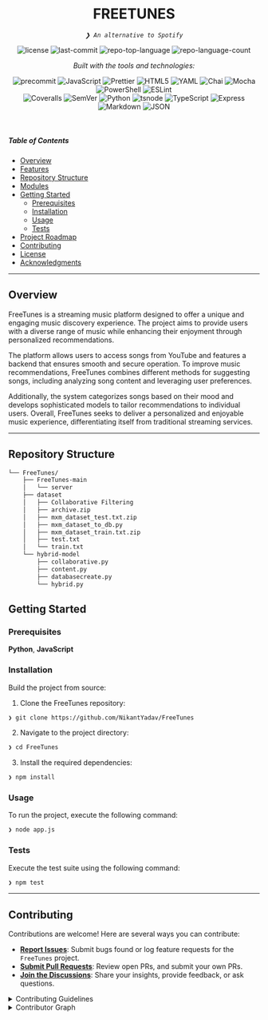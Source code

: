 <p align="center">
    <h1 align="center">FREETUNES</h1>
</p>
<p align="center">
    <em><code>❯ An alternative to Spotify</code></em>
</p>
<p align="center">
	<img src="https://img.shields.io/github/license/NikantYadav/FreeTunes?style=flat&logo=opensourceinitiative&logoColor=white&color=0080ff" alt="license">
	<img src="https://img.shields.io/github/last-commit/NikantYadav/FreeTunes?style=flat&logo=git&logoColor=white&color=0080ff" alt="last-commit">
	<img src="https://img.shields.io/github/languages/top/NikantYadav/FreeTunes?style=flat&color=0080ff" alt="repo-top-language">
	<img src="https://img.shields.io/github/languages/count/NikantYadav/FreeTunes?style=flat&color=0080ff" alt="repo-language-count">
</p>
<p align="center">
		<em>Built with the tools and technologies:</em>
</p>
<p align="center">
	<img src="https://img.shields.io/badge/precommit-FAB040.svg?style=flat&logo=pre-commit&logoColor=black" alt="precommit">
	<img src="https://img.shields.io/badge/JavaScript-F7DF1E.svg?style=flat&logo=JavaScript&logoColor=black" alt="JavaScript">
	<img src="https://img.shields.io/badge/Prettier-F7B93E.svg?style=flat&logo=Prettier&logoColor=black" alt="Prettier">
	<img src="https://img.shields.io/badge/HTML5-E34F26.svg?style=flat&logo=HTML5&logoColor=white" alt="HTML5">
	<img src="https://img.shields.io/badge/YAML-CB171E.svg?style=flat&logo=YAML&logoColor=white" alt="YAML">
	<img src="https://img.shields.io/badge/Chai-A30701.svg?style=flat&logo=Chai&logoColor=white" alt="Chai">
	<img src="https://img.shields.io/badge/Mocha-8D6748.svg?style=flat&logo=Mocha&logoColor=white" alt="Mocha">
	<img src="https://img.shields.io/badge/PowerShell-5391FE.svg?style=flat&logo=PowerShell&logoColor=white" alt="PowerShell">
	<img src="https://img.shields.io/badge/ESLint-4B32C3.svg?style=flat&logo=ESLint&logoColor=white" alt="ESLint">
	<br>
	<img src="https://img.shields.io/badge/Coveralls-3F5767.svg?style=flat&logo=Coveralls&logoColor=white" alt="Coveralls">
	<img src="https://img.shields.io/badge/SemVer-3F4551.svg?style=flat&logo=SemVer&logoColor=white" alt="SemVer">
	<img src="https://img.shields.io/badge/Python-3776AB.svg?style=flat&logo=Python&logoColor=white" alt="Python">
	<img src="https://img.shields.io/badge/tsnode-3178C6.svg?style=flat&logo=ts-node&logoColor=white" alt="tsnode">
	<img src="https://img.shields.io/badge/TypeScript-3178C6.svg?style=flat&logo=TypeScript&logoColor=white" alt="TypeScript">
	<img src="https://img.shields.io/badge/Express-000000.svg?style=flat&logo=Express&logoColor=white" alt="Express">
	<img src="https://img.shields.io/badge/Markdown-000000.svg?style=flat&logo=Markdown&logoColor=white" alt="Markdown">
	<img src="https://img.shields.io/badge/JSON-000000.svg?style=flat&logo=JSON&logoColor=white" alt="JSON">
</p>

<br>

#####  Table of Contents

- [ Overview](#-overview)
- [ Features](#-features)
- [ Repository Structure](#-repository-structure)
- [ Modules](#-modules)
- [ Getting Started](#-getting-started)
    - [ Prerequisites](#-prerequisites)
    - [ Installation](#-installation)
    - [ Usage](#-usage)
    - [ Tests](#-tests)
- [ Project Roadmap](#-project-roadmap)
- [ Contributing](#-contributing)
- [ License](#-license)
- [ Acknowledgments](#-acknowledgments)

---

##  Overview

FreeTunes is a streaming music platform designed to offer a unique and engaging music discovery experience. The project aims to provide users with a diverse range of music while enhancing their enjoyment through personalized recommendations.

The platform allows users to access songs from YouTube and features a backend that ensures smooth and secure operation. To improve music recommendations, FreeTunes combines different methods for suggesting songs, including analyzing song content and leveraging user preferences.

Additionally, the system categorizes songs based on their mood and develops sophisticated models to tailor recommendations to individual users. Overall, FreeTunes seeks to deliver a personalized and enjoyable music experience, differentiating itself from traditional streaming services.






---



##  Repository Structure

```sh
└── FreeTunes/
    ├── FreeTunes-main
    │   └── server
    ├── dataset
    │   ├── Collaborative Filtering
    │   ├── archive.zip
    │   ├── mxm_dataset_test.txt.zip
    │   ├── mxm_dataset_to_db.py
    │   ├── mxm_dataset_train.txt.zip
    │   ├── test.txt
    │   └── train.txt
    └── hybrid-model
        ├── collaborative.py
        ├── content.py
        ├── databasecreate.py
        └── hybrid.py
```

##  Getting Started

###  Prerequisites

**Python**, **JavaScript** 

###  Installation

Build the project from source:

1. Clone the FreeTunes repository:
```sh
❯ git clone https://github.com/NikantYadav/FreeTunes
```

2. Navigate to the project directory:
```sh
❯ cd FreeTunes
```

3. Install the required dependencies:
```sh
❯ npm install
```

###  Usage

To run the project, execute the following command:

```sh
❯ node app.js
```

###  Tests

Execute the test suite using the following command:

```sh
❯ npm test
```

---


##  Contributing

Contributions are welcome! Here are several ways you can contribute:

- **[Report Issues](https://github.com/NikantYadav/FreeTunes/issues)**: Submit bugs found or log feature requests for the `FreeTunes` project.
- **[Submit Pull Requests](https://github.com/NikantYadav/FreeTunes/blob/main/CONTRIBUTING.md)**: Review open PRs, and submit your own PRs.
- **[Join the Discussions](https://github.com/NikantYadav/FreeTunes/discussions)**: Share your insights, provide feedback, or ask questions.

<details closed>
<summary>Contributing Guidelines</summary>

1. **Fork the Repository**: Start by forking the project repository to your github account.
2. **Clone Locally**: Clone the forked repository to your local machine using a git client.
   ```sh
   git clone https://github.com/NikantYadav/FreeTunes
   ```
3. **Create a New Branch**: Always work on a new branch, giving it a descriptive name.
   ```sh
   git checkout -b new-feature-x
   ```
4. **Make Your Changes**: Develop and test your changes locally.
5. **Commit Your Changes**: Commit with a clear message describing your updates.
   ```sh
   git commit -m 'Implemented new feature x.'
   ```
6. **Push to github**: Push the changes to your forked repository.
   ```sh
   git push origin new-feature-x
   ```
7. **Submit a Pull Request**: Create a PR against the original project repository. Clearly describe the changes and their motivations.
8. **Review**: Once your PR is reviewed and approved, it will be merged into the main branch. Congratulations on your contribution!
</details>

<details closed>
<summary>Contributor Graph</summary>
<br>
<p align="left">
   <a href="https://github.com{/NikantYadav/FreeTunes/}graphs/contributors">
      <img src="https://contrib.rocks/image?repo=NikantYadav/FreeTunes">
   </a>
</p>
</details>

